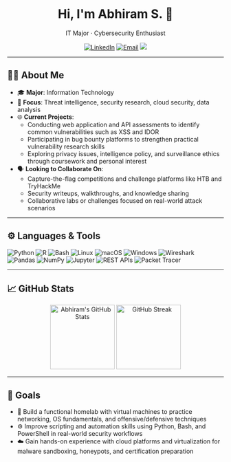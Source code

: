 <h1 align="center">Hi, I'm Abhiram S. 👋</h1>
<p align="center">
  IT Major · Cybersecurity Enthusiast
</p>

<p align="center">
  <a href="https://www.linkedin.com/in/abhiram-singireddy/"><img src="https://img.shields.io/badge/LinkedIn-0077B5?style=flat&logo=linkedin&logoColor=white" alt="LinkedIn"></a>
  <a href="mailto:abhiram.singireddy@rutgers.edu"><img src="https://img.shields.io/badge/Email-D14836?style=flat&logo=gmail&logoColor=white" alt="Email"></a>
  <img src="https://img.shields.io/badge/OS-Linux%20%7C%20macOS%20%7C%20Windows-informational?style=flat&logo=linux&logoColor=white">
</p>

---

## 🧑‍💻 About Me

- 🎓 **Major**: Information Technology  
- 🧠 **Focus**: Threat intelligence, security research, cloud security, data analysis
- 🌐 **Current Projects**:  
  - Conducting web application and API assessments to identify common vulnerabilities such as XSS and IDOR  
  - Participating in bug bounty platforms to strengthen practical vulnerability research skills  
  - Exploring privacy issues, intelligence policy, and surveillance ethics through coursework and personal interest
- 🗣️ **Looking to Collaborate On**:  
  - Capture-the-flag competitions and challenge platforms like HTB and TryHackMe  
  - Security writeups, walkthroughs, and knowledge sharing  
  - Collaborative labs or challenges focused on real-world attack scenarios

---

## ⚙️ Languages & Tools

<p align="left">
  <img src="https://img.shields.io/badge/Python-3776AB?style=flat&logo=python&logoColor=white" alt="Python">
  <img src="https://img.shields.io/badge/R-276DC3?style=flat&logo=r&logoColor=white" alt="R">
  <img src="https://img.shields.io/badge/Bash-121011?style=flat&logo=gnubash&logoColor=white" alt="Bash">
  <img src="https://img.shields.io/badge/Linux-FCC624?style=flat&logo=linux&logoColor=black" alt="Linux">
  <img src="https://img.shields.io/badge/macOS-000000?style=flat&logo=apple&logoColor=white" alt="macOS">
  <img src="https://img.shields.io/badge/Windows-0078D6?style=flat&logo=windows&logoColor=white" alt="Windows">
  <img src="https://img.shields.io/badge/Wireshark-1679A7?style=flat&logo=wireshark&logoColor=white" alt="Wireshark">
  <img src="https://img.shields.io/badge/Pandas-150458?style=flat&logo=pandas&logoColor=white" alt="Pandas">
  <img src="https://img.shields.io/badge/NumPy-013243?style=flat&logo=numpy&logoColor=white" alt="NumPy">
  <img src="https://img.shields.io/badge/Jupyter-F37626?style=flat&logo=jupyter&logoColor=white" alt="Jupyter">
  <img src="https://img.shields.io/badge/REST%20APIs-FF6C37?style=flat" alt="REST APIs">
  <img src="https://img.shields.io/badge/Packet%20Tracer-1A73E8?style=flat" alt="Packet Tracer">
</p>

---

## 📈 GitHub Stats

<p align="center">
  <img src="https://github-readme-stats.vercel.app/api?username=as4395&show_icons=true&theme=radical&hide_title=true" alt="Abhiram's GitHub Stats" height="150">
  <img src="https://github-readme-streak-stats.herokuapp.com/?user=as4395&theme=radical" alt="GitHub Streak" height="150">
</p>

---

## 🚀 Goals

- 🧱 Build a functional homelab with virtual machines to practice networking, OS fundamentals, and offensive/defensive techniques  
- ⚙️ Improve scripting and automation skills using Python, Bash, and PowerShell in real-world security workflows  
- ☁️ Gain hands-on experience with cloud platforms and virtualization for malware sandboxing, honeypots, and certification preparation
